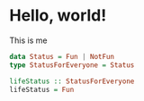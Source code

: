 Hello, world!
=============

This is me

```haskell
data Status = Fun | NotFun
type StatusForEveryone = Status

lifeStatus :: StatusForEveryone
lifeStatus = Fun
```
